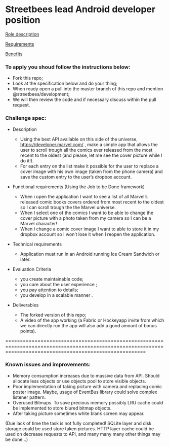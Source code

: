 # Streetbees lead Android developer position

[Role description](https://github.com/Streetbees/lead-android-developer/wiki/Role-description)

[Requirements](https://github.com/Streetbees/lead-android-developer/wiki/Requirements)

[Benefits](https://github.com/Streetbees/lead-android-developer/wiki/Benefits)


### To apply you shoud follow the instructions below:

- Fork this repo;
- Look at the specification below and do your thing;
- When ready open a pull into the master branch of this repo and mention @streetbees/development;
- We will then review the code and if necessary discuss within the pull request.

### Challenge spec:

- Description
    - Using the best API available on this side of the universe, https://developer.marvel.com/ , make a simple app that allows the user to scroll trough all the comics ever released from the most recent to the oldest (and please, let me see the cover picture while I do it!).
    - For each entry on the list make it possible for the user to replace a cover image with his own image (taken from the phone camera) and save the custom entry to the user’s dropbox account.

- Functional requirements (Using the Job to be Done framework)

    - When i open the application I want to see a list of all Marvel’s released comic books covers ordered from most recent to the oldest so I can scroll trough the the Marvel universe.
    - When I select one of the comics I want to be able to change the cover picture with a photo taken from my camera so I can be a Marvel character!
    - When I change a comic cover image I want to able to store it in my dropbox account so I won’t lose it when I reopen the application.

- Technical requirements
    - Application must run in an Android running Ice Cream Sandwich or later.

- Evaluation Criteria
    - you create maintainable code;
    - you care about the user experience ;
    - you pay attention to details;
    - you develop in a scalable manner .

- Deliverables
    - The forked version of this repo;
    - A video of the app working (a Fabric or Hockeyapp invite from which we can directly run the app will also add a good amount of bonus points).

============================================================================================================================================================
### Known issues and improvements:
- Memory consumption increases due to massive data from API. Should allocate less objects or use objects pool to store visible objects.
- Poor implementation of taking picture with camera and replacing comic poster image. Maybe, usage of EventBus library could solve complex listener pattern.
- Overused Bitmaps. To save precious memory possibly LRU cache could be implemented to store blured bitmap objects.
- After taking picture sometimes white blank screen may appear.

(Due lack of time the task is not fully completed! SQLite layer and disk storage could be used store taken pictures. HTTP layer cache could be used on decrease requests to API, and many many many other things may be done...)